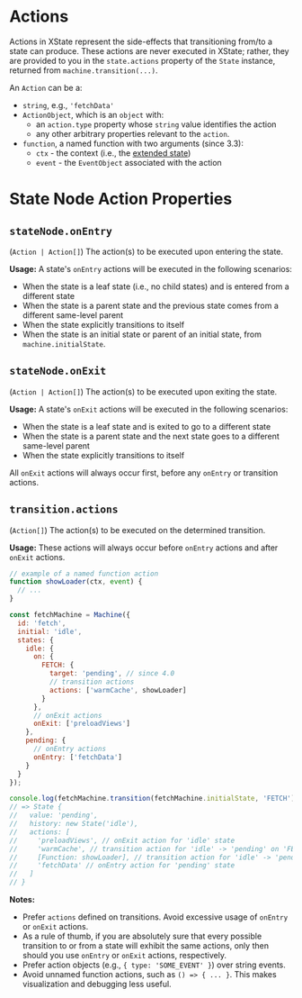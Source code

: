 # Actions

Actions in XState represent the side-effects that transitioning from/to a state can produce. These actions are never executed in XState; rather, they are provided to you in the `state.actions` property of the `State` instance, returned from `machine.transition(...)`.

An `Action` can be a:

- `string`, e.g., `'fetchData'`
- `ActionObject`, which is an `object` with:
  - an `action.type` property whose `string` value identifies the action
  - any other arbitrary properties relevant to the `action`.
- `function`, a named function with two arguments (since 3.3):
  - `ctx` - the context (i.e., the [extended state](/guides/context))
  - `event` - the `EventObject` associated with the action

# State Node Action Properties

## `stateNode.onEntry`

(`Action | Action[]`) The action(s) to be executed upon entering the state.

**Usage:** A state's `onEntry` actions will be executed in the following scenarios:

- When the state is a leaf state (i.e., no child states) and is entered from a different state
- When the state is a parent state and the previous state comes from a different same-level parent
- When the state explicitly transitions to itself
- When the state is an initial state or parent of an initial state, from `machine.initialState`.

## `stateNode.onExit`

(`Action | Action[]`) The action(s) to be executed upon exiting the state.

**Usage:** A state's `onExit` actions will be executed in the following scenarios:

- When the state is a leaf state and is exited to go to a different state
- When the state is a parent state and the next state goes to a different same-level parent
- When the state explicitly transitions to itself

All `onExit` actions will always occur first, before any `onEntry` or transition actions.

## `transition.actions`

(`Action[]`) The action(s) to be executed on the determined transition.

**Usage:** These actions will always occur before `onEntry` actions and after `onExit` actions.

```js
// example of a named function action
function showLoader(ctx, event) {
  // ...
}

const fetchMachine = Machine({
  id: 'fetch',
  initial: 'idle',
  states: {
    idle: {
      on: {
        FETCH: {
          target: 'pending', // since 4.0
          // transition actions
          actions: ['warmCache', showLoader]
        }
      },
      // onExit actions
      onExit: ['preloadViews']
    },
    pending: {
      // onEntry actions
      onEntry: ['fetchData']
    }
  }
});

console.log(fetchMachine.transition(fetchMachine.initialState, 'FETCH'));
// => State {
//   value: 'pending',
//   history: new State('idle'),
//   actions: [
//     'preloadViews', // onExit action for 'idle' state
//     'warmCache', // transition action for 'idle' -> 'pending' on 'FETCH'
//     [Function: showLoader], // transition action for 'idle' -> 'pending' on 'FETCH'
//     'fetchData' // onEntry action for 'pending' state
//   ]
// }
```

**Notes:**

- Prefer `actions` defined on transitions. Avoid excessive usage of `onEntry` or `onExit` actions.
- As a rule of thumb, if you are absolutely sure that every possible transition to or from a state will exhibit the same actions, only then should you use `onEntry` or `onExit` actions, respectively.
- Prefer action objects (e.g., `{ type: 'SOME_EVENT' }`) over string events.
- Avoid unnamed function actions, such as `() => { ... }`. This makes visualization and debugging less useful.
